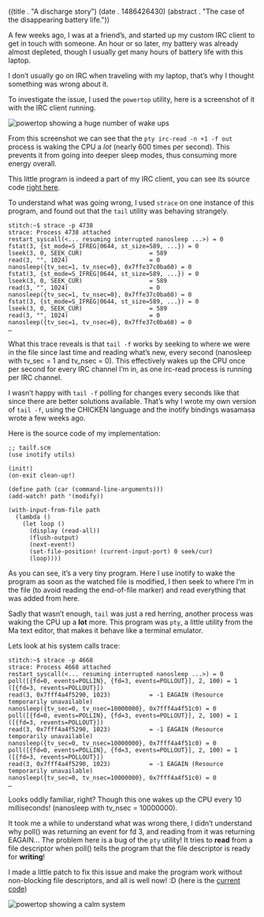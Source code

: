 ((title . "A discharge story")
 (date . 1486426430)
 (abstract . "The case of the disappearing battery life."))

A few weeks ago, I was at a friend’s, and started up my custom IRC client to get in touch with someone.
An hour or so later, my battery was already almost depleted, though I usually get many hours of battery life with this laptop.

I don’t usually go on IRC when traveling with my laptop, that’s why I thought something was wrong about it.

To investigate the issue, I used the `powertop` utility, here is a screenshot of it with the IRC client running.

![powertop showing a huge number of wake ups](/resources/post-4/powertop-before.png)

From this screenshot we can see that the `pty irc-read -n +1 -f out` process is waking the CPU a *lot* (nearly 600 times per second).
This prevents it from going into deeper sleep modes, thus consuming more energy overall.

This little program is indeed a part of my IRC client, you can see its source code [right here](/cgit.cgi/config/tree/scripts/irc-read?id=ef8181de2fe3b6df1fbf64e3dc67b62bd2652ee9).

To understand what was going wrong, I used `strace` on one instance of this program, and found out that the `tail` utility was behaving strangely.

    stitch:~$ strace -p 4738
    strace: Process 4738 attached
    restart_syscall(<... resuming interrupted nanosleep ...>) = 0
    fstat(3, {st_mode=S_IFREG|0644, st_size=589, ...}) = 0
    lseek(3, 0, SEEK_CUR)                   = 589
    read(3, "", 1024)                       = 0
    nanosleep({tv_sec=1, tv_nsec=0}, 0x7ffe37c0ba60) = 0
    fstat(3, {st_mode=S_IFREG|0644, st_size=589, ...}) = 0
    lseek(3, 0, SEEK_CUR)                   = 589
    read(3, "", 1024)                       = 0
    nanosleep({tv_sec=1, tv_nsec=0}, 0x7ffe37c0ba60) = 0
    fstat(3, {st_mode=S_IFREG|0644, st_size=589, ...}) = 0
    lseek(3, 0, SEEK_CUR)                   = 589
    read(3, "", 1024)                       = 0
    nanosleep({tv_sec=1, tv_nsec=0}, 0x7ffe37c0ba60) = 0
    …

What this trace reveals is that `tail -f` works by seeking to where we were in the file since last time and reading what’s new, every second (nanosleep with tv_sec = 1 and tv_nsec = 0).
This effectively wakes up the CPU once per second for every IRC channel I’m in, as one irc-read process is running per IRC channel.

I wasn’t happy with `tail -f` polling for changes every seconds like that since there are better solutions available.
That’s why I wrote my own version of `tail -f`, using the CHICKEN language and the inotify bindings wasamasa wrote a few weeks ago.

Here is the source code of my implementation:

    ;; tailf.scm
    (use inotify utils)
    
    (init!)
    (on-exit clean-up!)
    
    (define path (car (command-line-arguments)))
    (add-watch! path '(modify))
    
    (with-input-from-file path
      (lambda ()
        (let loop ()
          (display (read-all))
          (flush-output)
          (next-event!)
          (set-file-position! (current-input-port) 0 seek/cur)
          (loop))))

As you can see, it’s a very tiny program. Here I use inotify to wake the program as soon as the watched file is modified, I then seek to where I’m in the file (to avoid reading the end-of-file marker) and read everything that was added from here.

Sadly that wasn’t enough, `tail` was just a red herring, another process was waking the CPU up a **lot** more. This program was `pty`, a little utility from the Ma text editor, that makes it behave like a terminal emulator.

Lets look at his system calls trace:

    stitch:~$ strace -p 4668
    strace: Process 4668 attached
    restart_syscall(<... resuming interrupted nanosleep ...>) = 0
    poll([{fd=0, events=POLLIN}, {fd=3, events=POLLOUT}], 2, 100) = 1 ([{fd=3, revents=POLLOUT}])
    read(3, 0x7fff4a4f5290, 1023)           = -1 EAGAIN (Resource temporarily unavailable)
    nanosleep({tv_sec=0, tv_nsec=10000000}, 0x7fff4a4f51c0) = 0
    poll([{fd=0, events=POLLIN}, {fd=3, events=POLLOUT}], 2, 100) = 1 ([{fd=3, revents=POLLOUT}])
    read(3, 0x7fff4a4f5290, 1023)           = -1 EAGAIN (Resource temporarily unavailable)
    nanosleep({tv_sec=0, tv_nsec=10000000}, 0x7fff4a4f51c0) = 0
    poll([{fd=0, events=POLLIN}, {fd=3, events=POLLOUT}], 2, 100) = 1 ([{fd=3, revents=POLLOUT}])
    read(3, 0x7fff4a4f5290, 1023)           = -1 EAGAIN (Resource temporarily unavailable)
    nanosleep({tv_sec=0, tv_nsec=10000000}, 0x7fff4a4f51c0) = 0
    …

Looks oddly familiar, right? Though this one wakes up the CPU every 10 milliseconds! (nanosleep with tv_nsec = 10000000).

It took me a while to understand what was wrong there, I didn’t understand why poll() was returning an event for fd 3, and reading from it was returning EAGAIN… The problem here is a bug of the `pty` utility!
It tries to **read** from a file descriptor when poll() tells the program that the file descriptor is ready for **writing**!

I made a little patch to fix this issue and make the program work without non-blocking file descriptors, and all is well now! :D (here is the [current code](/cgit.cgi/forks/ma/tree/pty.c))

![powertop showing a calm system](/resources/post-4/powertop-after.png)
